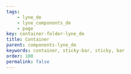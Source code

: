 ```yaml
---
tags: 
    - lyne_de
    - lyne_components_de
    - page
key: container-folder-lyne_de
title: Container
parent: components-lyne_de
keywords: container, sticky-bar, sticky, bar
order: 100
permalink: false
---
```

